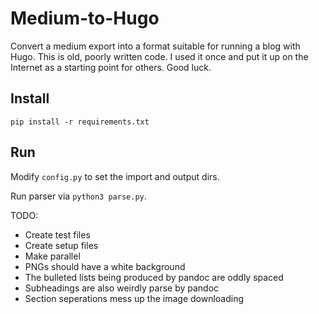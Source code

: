 # Medium-to-Hugo

Convert a medium export into a format suitable for running a blog with Hugo. This is old, poorly written code. I used it once and put it up on the Internet as a starting point for others. Good luck.

## Install

`pip install -r requirements.txt`

## Run

Modify `config.py` to set the import and output dirs.

Run parser via `python3 parse.py`.


TODO:
- Create test files
- Create setup files
- Make parallel
- PNGs should have a white background
- The bulleted lists being produced by pandoc are oddly spaced
- Subheadings are also weirdly parse by pandoc
- Section seperations mess up the image downloading
